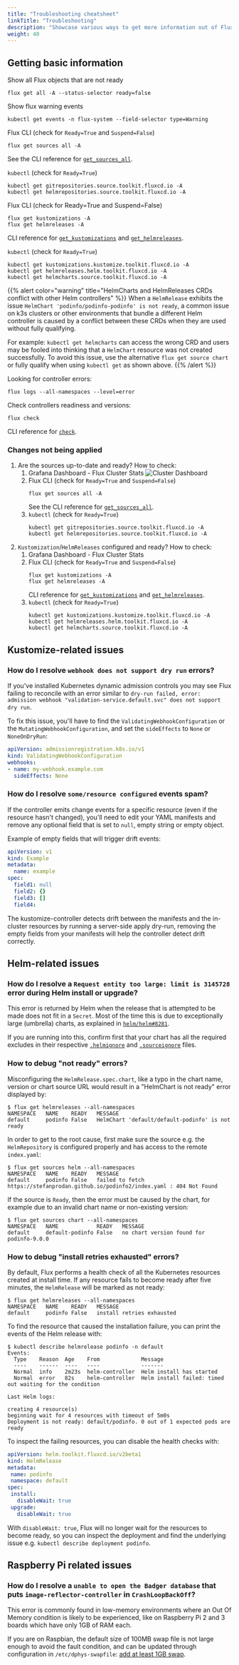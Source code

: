 ```yaml
---
title: "Troubleshooting cheatsheet"
linkTitle: "Troubleshooting"
description: "Showcase various ways to get more information out of Flux controllers to debug potential problems."
weight: 40
---
```


## Getting basic information

Show all Flux objects that are not ready

```cli
flux get all -A --status-selector ready=false
```

Show flux warning events 

```cli
kubectl get events -n flux-system --field-selector type=Warning
```

Flux CLI (check for `Ready=True` and `Suspend=False`)

```cli
flux get sources all -A
```

See the CLI reference for [`get_sources_all`](/docs/cmd/flux_get_sources_all/).

`kubectl` (check for `Ready=True`)

```cli
kubectl get gitrepositories.source.toolkit.fluxcd.io -A
kubectl get helmrepositories.source.toolkit.fluxcd.io -A
```

Flux CLI (check for Ready=True and Suspend=False)

```cli
flux get kustomizations -A
flux get helmreleases -A
```

CLI reference for [`get_kustomizations`](/docs/cmd/flux_get_kustomizations/) and [`get_helmreleases`](/docs/cmd/flux_get_helmreleases/).


`kubectl` (check for `Ready=True`)

```cli
kubectl get kustomizations.kustomize.toolkit.fluxcd.io -A
kubectl get helmreleases.helm.toolkit.fluxcd.io -A
kubectl get helmcharts.source.toolkit.fluxcd.io -A
```

{{% alert color="warning" title="HelmCharts and HelmReleases CRDs conflict with other Helm controllers" %}}
When a `HelmRelease` exhibits the issue `HelmChart 'podinfo/podinfo-podinfo' is not ready`, a common issue on k3s clusters or other environments that bundle a different Helm controller is caused by a conflict between these CRDs when they are used without fully qualifying.

For example: `kubectl get helmcharts` can access the wrong CRD and users may be fooled into thinking that a `HelmChart` resource was not created successfully. To avoid this issue, use the alternative `flux get source chart` or fully qualify when using `kubectl get` as shown above.
{{% /alert %}}

Looking for controller errors:

```cli
flux logs --all-namespaces --level=error
```

Check controllers readiness and versions:

```cli
flux check
```

CLI reference for [`check`](/docs/cmd/flux_check/).

### Changes not being applied

1. Are the sources up-to-date and ready?
   How to check:
   1. Grafana Dashboard - Flux Cluster Stats
      ![Cluster Dashboard](/img/cluster-dashboard.png)
   1. Flux CLI (check for `Ready=True` and `Suspend=False`)
      ```cli
      flux get sources all -A
      ```
      See the CLI reference for [`get_sources_all`](/docs/cmd/flux_get_sources_all/).
   1. `kubectl` (check for `Ready=True`)
      ```cli
      kubectl get gitrepositories.source.toolkit.fluxcd.io -A
      kubectl get helmrepositories.source.toolkit.fluxcd.io -A
      ```
1. `Kustomization`/`HelmReleases` configured and ready?
   How to check:
   1. Grafana Dashboard - Flux Cluster Stats
   1. Flux CLI (check for `Ready=True` and `Suspend=False`)
      ```cli
      flux get kustomizations -A
      flux get helmreleases -A
      ```
      CLI reference for [`get_kustomizations`](/docs/cmd/flux_get_kustomizations/) and [`get_helmreleases`](/docs/cmd/flux_get_helmreleases/).
   1. `kubectl` (check for `Ready=True`)
      ```cli
      kubectl get kustomizations.kustomize.toolkit.fluxcd.io -A
      kubectl get helmreleases.helm.toolkit.fluxcd.io -A
      kubectl get helmcharts.source.toolkit.fluxcd.io -A
      ```

## Kustomize-related issues

### How do I resolve `webhook does not support dry run` errors?

If you've installed Kubernetes dynamic admission controls you may see Flux
failing to reconcile with an error similar to
`dry-run failed, error: admission webhook "validation-service.default.svc" does not support dry run`.

To fix this issue, you'll have to find the `ValidatingWebhookConfiguration` or the `MutatingWebhookConfiguration`,
and set the `sideEffects` to `None` or `NoneOnDryRun`:

```yaml
apiVersion: admissionregistration.k8s.io/v1
kind: ValidatingWebhookConfiguration
webhooks:
- name: my-webhook.example.com
  sideEffects: None
```

### How do I resolve `some/resource configured` events spam?

If the controller emits change events for a specific resource (even if the resource hasn't changed),
you'll need to edit your YAML manifests and remove any optional field that is set to `null`,
empty string or empty object.

Example of empty fields that will trigger drift events:

```yaml
apiVersion: v1
kind: Example
metadata:
  name: example
spec:
  field1: null
  field2: {}
  field3: []
  field4:
```

The kustomize-controller detects drift between the manifests and the in-cluster resources
by running a server-side apply dry-run, removing the empty fields from your manifests
will help the controller detect drift correctly.

## Helm-related issues

### How do I resolve a `Request entity too large: limit is 3145728` error during Helm install or upgrade?

This error is returned by Helm when the release that is attempted to be made does not fit in a
`Secret`. Most of the time this is due to exceptionally large (umbrella) charts, as explained
in [`helm/helm#8281`](https://github.com/helm/helm/issues/8281).

If you are running into this, confirm first that your chart has all the required excludes in
their respective [`.helmignore`](https://helm.sh/docs/chart_template_guide/helm_ignore_file/) and
[`.sourceignore`](/docs/components/source/api/#source.toolkit.fluxcd.io/v1beta2.GitRepository) files.

### How to debug "not ready" errors?

Misconfiguring the `HelmRelease.spec.chart`, like a typo in the chart name, version or chart source URL
would result in a "HelmChart is not ready" error displayed by:

```console
$ flux get helmreleases --all-namespaces
NAMESPACE	NAME   	READY	MESSAGE
default  	podinfo	False 	HelmChart 'default/default-podinfo' is not ready
```

In order to get to the root cause, first make sure the source e.g. the `HelmRepository`
is configured properly and has access to the remote `index.yaml`:

```console
$ flux get sources helm --all-namespaces
NAMESPACE  	NAME   	READY	MESSAGE
default   	podinfo	False	failed to fetch https://stefanprodan.github.io/podinfo2/index.yaml : 404 Not Found
```

If the source is `Ready`, then the error must be caused by the chart,
for example due to an invalid chart name or non-existing version:

```console
$ flux get sources chart --all-namespaces
NAMESPACE  	NAME           	READY	MESSAGE
default  	default-podinfo	False	no chart version found for podinfo-9.0.0
```

### How to debug "install retries exhausted" errors?

By default, Flux performs a health check of all the Kubernetes resources created at install time.
If any resource fails to become ready after five minutes, the `HelmRelease` will be marked as not ready:

```console
$ flux get helmreleases --all-namespaces
NAMESPACE	NAME   	READY	MESSAGE
default  	podinfo	False 	install retries exhausted
```

To find the resource that caused the installation failure, you can print the events of the Helm release with:

````console
$ kubectl describe helmrelease podinfo -n default
Events:
  Type    Reason  Age    From             Message
  ----    ------  ----   ----             -------
  Normal  info    2m23s  helm-controller  Helm install has started
  Normal  error   82s    helm-controller  Helm install failed: timed out waiting for the condition

Last Helm logs:

creating 4 resource(s)
beginning wait for 4 resources with timeout of 5m0s
Deployment is not ready: default/podinfo. 0 out of 1 expected pods are ready
````

To inspect the failing resources, you can disable the health checks with:

```yaml
apiVersion: helm.toolkit.fluxcd.io/v2beta1
kind: HelmRelease
metadata:
 name: podinfo
 namespace: default
spec:
 install:
   disableWait: true
 upgrade:
   disableWait: true
```

With `disableWait: true`, Flux will no longer wait for the resources to become ready, so you can 
inspect the deployment and find the underlying issue e.g. `kubectl describe deployment podinfo`.

## Raspberry Pi related issues

### How do I resolve a `unable to open the Badger database` that puts `image-reflector-controller` in `CrashLoopBackOff`?

This error is commonly found in low-memory environments where an Out Of Memory condition is likely
to be experienced, like on Raspberry Pi 2 and 3 boards which have only 1GB of RAM each.

If you are on Raspbian, the default size of 100MB swap file is not large enough to avoid the fault
condition, and can be updated through configuration in `/etc/dphys-swapfile`: [add at least 1GB swap](https://raspberrypi.stackexchange.com/a/1605/82185).

